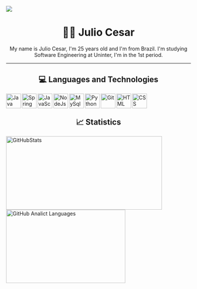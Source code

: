 <p>
  <img
    src="https://capsule-render.vercel.app/api?type=transparent&height=150&color=6891be&text=Devoper%20BackEnd&section=header&reversal=false&fontColor=FFFFFF&fontAlignY=50&animation=fadeIn"
    />
</p>

<h1 align="center" >🤵🏿 Julio Cesar</h1>


<p align="center">My name is Julio Cesar, I'm 25 years old and I'm from Brazil. I'm studying Software Engineering at Uninter, I'm in the 1st period.</p>

---
<h2 align="center" >💻 Languages ​​and Technologies</h2>
<div>
  <img
    align="left"
    alt="Java"
    title="Java"
    width="40px"
    src="https://cdn.jsdelivr.net/gh/devicons/devicon@latest/icons/java/java-original-wordmark.svg"
  />
  
  <img 
    align="left"
    alt="Spring"
    title="Spring"
    width="40px"
    src="https://cdn.jsdelivr.net/gh/devicons/devicon@latest/icons/spring/spring-original-wordmark.svg" 
  />
  
  <img 
    align="left"
    alt="JavaScript"
    title="JavaScript"
    width="40px"
    src="https://cdn.jsdelivr.net/gh/devicons/devicon@latest/icons/javascript/javascript-original.svg"
  />
  
  <img 
    align="left"
    alt="NodeJs"
    title="NodeJs"
    width="40px"
    src="https://cdn.jsdelivr.net/gh/devicons/devicon@latest/icons/nodejs/nodejs-original-wordmark.svg"
  />
  
  <img 
    align="left"
    alt="MySql"
    title="MySql"
    width="40px"
    src="https://cdn.jsdelivr.net/gh/devicons/devicon@latest/icons/mysql/mysql-original-wordmark.svg"
  />
  
  <img 
    align="left"
    alt="Python"
    title="Python"
    width="40px"
    src="https://cdn.jsdelivr.net/gh/devicons/devicon@latest/icons/python/python-original-wordmark.svg"
  />
  
  <img 
    align="left"
    alt="Git"
    title="Git"
    width="40px"
    src="https://cdn.jsdelivr.net/gh/devicons/devicon@latest/icons/git/git-original-wordmark.svg"
  />
  
  <img 
    align="left"
    alt="HTML"
    title="HTML"
    width="40px"
    src="https://cdn.jsdelivr.net/gh/devicons/devicon@latest/icons/html5/html5-original-wordmark.svg"
  />
  
  <img 
    align="left"
    alt="CSS"
    title="CSS"
    width="40px"
    src="https://cdn.jsdelivr.net/gh/devicons/devicon@latest/icons/css3/css3-original-wordmark.svg"
  />
</div>


<br/>
<br>

<h2 align="center" > 📈 Statistics </h2>

<p>
  <img
    align="left"
    alt="GitHubStats"
    height="200"
    width="425"
    style="padding-right: 7px;"
    src="https://github-readme-stats.vercel.app/api?username=DevJunin&show_icons=true&theme=dark&include_all_commits=true&locale=en"
  />
  <img 
    align="left"
    alt="GitHub Analict Languages"
    height="200"
    width="325"
    src="https://github-readme-stats.vercel.app/api/top-langs/?username=DevJunin&langs_count=8&theme=dark&locale=en&layout=compact"
  />
</p>          
